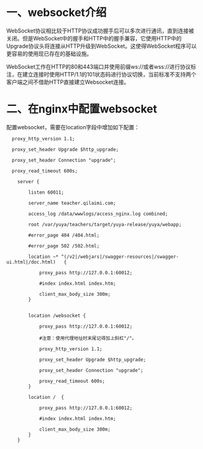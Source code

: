 # 一、websocket介绍

WebSocket协议相比较于HTTP协议成功握手后可以多次进行通讯，直到连接被关闭。但是WebSocket中的握手和HTTP中的握手兼容，它使用HTTP中的Upgrade协议头将连接从HTTP升级到WebSocket。这使得WebSocket程序可以更容易的使用现已存在的基础设施。

WebSocket工作在HTTP的80和443端口并使用前缀ws://或者wss://进行协议标注，在建立连接时使用HTTP/1.1的101状态码进行协议切换，当前标准不支持两个客户端之间不借助HTTP直接建立Websocket连接。

# 二、在nginx中配置websocket

配置websocket，需要在location字段中增加如下配置：

```shell
  proxy_http_version 1.1;

  proxy_set_header Upgrade $http_upgrade;

  proxy_set_header Connection "upgrade";

  proxy_read_timeout 600s;
```

```shell
    server {

        listen 60011;

        server_name teacher.qilaimi.com;

        access_log /data/wwwlogs/access_nginx.log combined;

        root /var/yuya/teachers/target/yuya-release/yuya/webapp;

        #error_page 404 /404.html;

        #error_page 502 /502.html;

        location ~* ^(/v2|/webjars|/swagger-resources|/swagger-ui.html|/doc.html)   {

            proxy_pass http://127.0.0.1:60012;

            #index index.html index.htm;

            client_max_body_size 300m;
        } 


        location /websocket {

            proxy_pass http://127.0.0.1:60012;

            #注意：使用代理地址时末尾记得加上斜杠"/"。

            proxy_http_version 1.1;

            proxy_set_header Upgrade $http_upgrade;

            proxy_set_header Connection "upgrade";

            proxy_read_timeout 600s;
        }

        location /  {

            proxy_pass http://127.0.0.1:60012;

            #index index.html index.htm;

            client_max_body_size 300m;
        }
    }

```